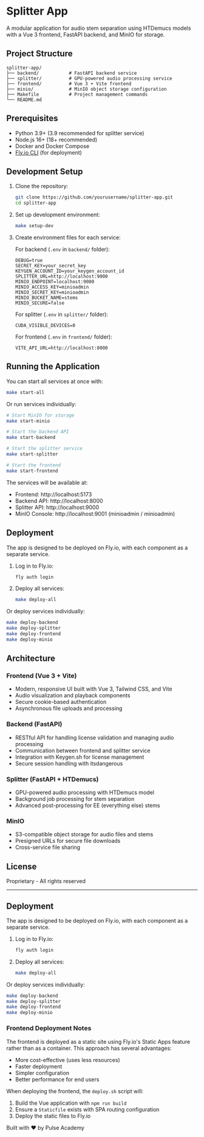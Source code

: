 # Splitter App

A modular application for audio stem separation using HTDemucs models with a Vue 3 frontend, FastAPI backend, and MinIO for storage.

## Project Structure

```
splitter-app/
├── backend/           # FastAPI backend service
├── splitter/          # GPU-powered audio processing service
├── frontend/          # Vue 3 + Vite frontend
├── minio/             # MinIO object storage configuration
├── Makefile           # Project management commands
└── README.md
```

## Prerequisites

- Python 3.9+ (3.9 recommended for splitter service)
- Node.js 16+ (18+ recommended)
- Docker and Docker Compose
- [Fly.io CLI](https://fly.io/docs/hands-on/install-flyctl/) (for deployment)

## Development Setup

1. Clone the repository:
   ```bash
   git clone https://github.com/yourusername/splitter-app.git
   cd splitter-app
   ```

2. Set up development environment:
   ```bash
   make setup-dev
   ```

3. Create environment files for each service:

   For backend (`.env` in `backend/` folder):
   ```
   DEBUG=true
   SECRET_KEY=your_secret_key
   KEYGEN_ACCOUNT_ID=your_keygen_account_id
   SPLITTER_URL=http://localhost:9000
   MINIO_ENDPOINT=localhost:9000
   MINIO_ACCESS_KEY=minioadmin
   MINIO_SECRET_KEY=minioadmin
   MINIO_BUCKET_NAME=stems
   MINIO_SECURE=false
   ```

   For splitter (`.env` in `splitter/` folder):
   ```
   CUDA_VISIBLE_DEVICES=0
   ```

   For frontend (`.env` in `frontend/` folder):
   ```
   VITE_API_URL=http://localhost:8000
   ```

## Running the Application

You can start all services at once with:

```bash
make start-all
```

Or run services individually:

```bash
# Start MinIO for storage
make start-minio

# Start the backend API
make start-backend

# Start the splitter service
make start-splitter

# Start the frontend
make start-frontend
```

The services will be available at:
- Frontend: http://localhost:5173
- Backend API: http://localhost:8000
- Splitter API: http://localhost:9000
- MinIO Console: http://localhost:9001 (minioadmin / minioadmin)

## Deployment

The app is designed to be deployed on Fly.io, with each component as a separate service.

1. Log in to Fly.io:
   ```bash
   fly auth login
   ```

2. Deploy all services:
   ```bash
   make deploy-all
   ```

Or deploy services individually:

```bash
make deploy-backend
make deploy-splitter
make deploy-frontend
make deploy-minio
```

## Architecture

### Frontend (Vue 3 + Vite)
- Modern, responsive UI built with Vue 3, Tailwind CSS, and Vite
- Audio visualization and playback components
- Secure cookie-based authentication
- Asynchronous file uploads and processing

### Backend (FastAPI)
- RESTful API for handling license validation and managing audio processing
- Communication between frontend and splitter service
- Integration with Keygen.sh for license management
- Secure session handling with itsdangerous

### Splitter (FastAPI + HTDemucs)
- GPU-powered audio processing with HTDemucs model
- Background job processing for stem separation
- Advanced post-processing for EE (everything else) stems

### MinIO
- S3-compatible object storage for audio files and stems
- Presigned URLs for secure file downloads
- Cross-service file sharing

## License

Proprietary - All rights reserved

---

## Deployment

The app is designed to be deployed on Fly.io, with each component as a separate service.

1. Log in to Fly.io:
   ```bash
   fly auth login
   ```

2. Deploy all services:
   ```bash
   make deploy-all
   ```

Or deploy services individually:

```bash
make deploy-backend
make deploy-splitter
make deploy-frontend
make deploy-minio
```

### Frontend Deployment Notes

The frontend is deployed as a static site using Fly.io's Static Apps feature rather than as a container. This approach has several advantages:

- More cost-effective (uses less resources)
- Faster deployment
- Simpler configuration
- Better performance for end users

When deploying the frontend, the `deploy.sh` script will:
1. Build the Vue application with `npm run build`
2. Ensure a `Staticfile` exists with SPA routing configuration
3. Deploy the static files to Fly.io

Built with ❤️ by Pulse Academy